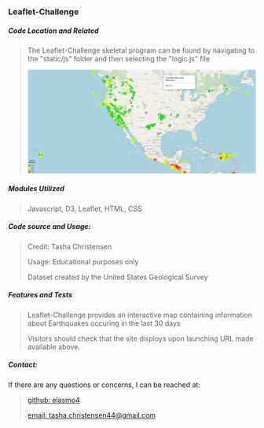 <h3>Leaflet-Challenge</h3>

<h5>Code Location and Related</h5>

> The Leaflet-Challenge skeletal program can be found by navigating to the "static/js" folder and then selecting the "logic.js" file
>
> ![All Earthquakes in the Last 30 Days](Leaflet-Challenge-Capture.PNG)


<h5>Modules Utilized</h5>

> Javascript, D3, Leaflet, HTML, CSS
> 

<h5>Code source and Usage:</h5>

> Credit: Tasha Christensen
>
> Usage: Educational purposes only
>
> Dataset created by the United States Geological Survey
> 


<h5>Features and Tests</h5>

> Leaflet-Challenge provides an interactive map containing information about Earthquakes occuring in the last 30 days
> 
> Visitors should check that the site disploys upon launching URL made available above.
> 

<h5>Contact:</h5>

If there are any questions or concerns, I can be reached at:
> [github: elasmo4](https://github.com/elasmo4)
>
> [email: tasha.christensen44@gmail.com](mailto:tasha.christensen44@gmail.com)
